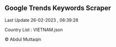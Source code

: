 

## Google Trends Keywords Scraper 
 
Last Update 26-02-2023 , 06:39:28

Country List :
VIETNAM.json



© Abdul Muttaqin 
